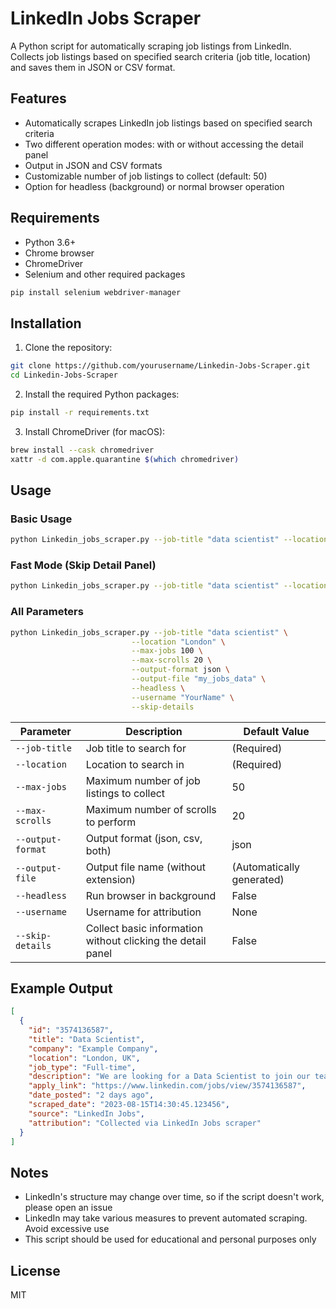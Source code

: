 # LinkedIn Jobs Scraper

A Python script for automatically scraping job listings from LinkedIn. Collects job listings based on specified search criteria (job title, location) and saves them in JSON or CSV format.

## Features

- Automatically scrapes LinkedIn job listings based on specified search criteria
- Two different operation modes: with or without accessing the detail panel
- Output in JSON and CSV formats
- Customizable number of job listings to collect (default: 50)
- Option for headless (background) or normal browser operation

## Requirements

- Python 3.6+
- Chrome browser
- ChromeDriver
- Selenium and other required packages

```bash
pip install selenium webdriver-manager
```

## Installation

1. Clone the repository:
```bash
git clone https://github.com/yourusername/Linkedin-Jobs-Scraper.git
cd Linkedin-Jobs-Scraper
```

2. Install the required Python packages:
```bash
pip install -r requirements.txt
```

3. Install ChromeDriver (for macOS):
```bash
brew install --cask chromedriver
xattr -d com.apple.quarantine $(which chromedriver)
```

## Usage

### Basic Usage

```bash
python Linkedin_jobs_scraper.py --job-title "data scientist" --location "London"
```

### Fast Mode (Skip Detail Panel)

```bash
python Linkedin_jobs_scraper.py --job-title "data scientist" --location "London" --skip-details
```

### All Parameters

```bash
python Linkedin_jobs_scraper.py --job-title "data scientist" \
                           --location "London" \
                           --max-jobs 100 \
                           --max-scrolls 20 \
                           --output-format json \
                           --output-file "my_jobs_data" \
                           --headless \
                           --username "YourName" \
                           --skip-details
```

| Parameter | Description | Default Value |
|-----------|-------------|---------------|
| `--job-title` | Job title to search for | (Required) |
| `--location` | Location to search in | (Required) |
| `--max-jobs` | Maximum number of job listings to collect | 50 |
| `--max-scrolls` | Maximum number of scrolls to perform | 20 |
| `--output-format` | Output format (json, csv, both) | json |
| `--output-file` | Output file name (without extension) | (Automatically generated) |
| `--headless` | Run browser in background | False |
| `--username` | Username for attribution | None |
| `--skip-details` | Collect basic information without clicking the detail panel | False |

## Example Output

```json
[
  {
    "id": "3574136587",
    "title": "Data Scientist",
    "company": "Example Company",
    "location": "London, UK",
    "job_type": "Full-time",
    "description": "We are looking for a Data Scientist to join our team...",
    "apply_link": "https://www.linkedin.com/jobs/view/3574136587",
    "date_posted": "2 days ago",
    "scraped_date": "2023-08-15T14:30:45.123456",
    "source": "LinkedIn Jobs",
    "attribution": "Collected via LinkedIn Jobs scraper"
  }
]
```

## Notes

- LinkedIn's structure may change over time, so if the script doesn't work, please open an issue
- LinkedIn may take various measures to prevent automated scraping. Avoid excessive use
- This script should be used for educational and personal purposes only

## License

MIT 